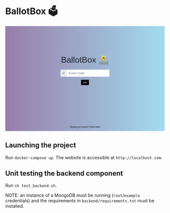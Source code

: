 # BallotBox 🗳️

![BallotBox.png](BallotBox.png)

## Launching the project
Run `docker-compose up`. The website is accessible at `http://localhost.com`.

## Unit testing the backend component
Run `sh test_backend.sh`.

NOTE: an instance of a MongoDB must be running (`root`/`example` credentials) and the requirements in `backend/requirements.txt` must be installed.
